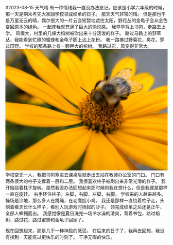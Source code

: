 <!---
date: 2023-08-15
authors:
  - otto
categories:
  - thoughts
--->
#2023-08-15 天气晴
有一种情绪我一直没办法忘记。应该是小学六年级的时候，那一天是期末考完大家回学校领成绩单的日子。
那天天气非常的晴。
但是那也不是万里无云的晴，偶尔很大的一片云会短暂地遮住太阳，野花丛的金龟子会从金色变回原本的绿色。
一起床我就充满了巨大的愉悦感。
我早早背上书包，走路去上学。
风很大，村里的几棵大榕树被吹出来十分活泼的样子。
路过马路上的野草丛，我能看到忙碌的蜜蜂和金龟子脚上沾上花粉。
我一路拂过野菊花，臭花，穿过田野。
学校的那条路上有一颗巨大的榕树。
我路过它，风变得非常大。
![bee](../../images/bee.jpg)
学校空无一人，我把书包塞进去课桌后就走出去站在教师办公室的门口。
门口有两条很大的柱子支撑着一层和二层。
我很喜欢柱子被刷出来非常光滑的样子。
我开始绕着柱子旋转。虽然我没办法回想起来那时候的我在想什么，但是我就是那样一直在旋转。
右手环住柱子，左脚，右脚，左脚，右脚。
学校来的人越来越多。
操场是沙地，那么多人在跳绳，在老鹰捉小鸡。
我还是那样一直绕着柱子走，头侧着看天长什么样子，看别人玩游戏时扬起的沙子。
领完成绩单之后还是正午，全部人蜂拥而出。
我感觉像是夏日洗完一场冷水澡的清爽，背着书包，路过榕树，路过花，路过蜜蜂和金龟子回家了。

现在回想起来，那是几乎一种神启的感受。
在后来的日子了，我再去回想，我没有找到一天能有过更快乐的时刻了。
干净无暇的快乐。
